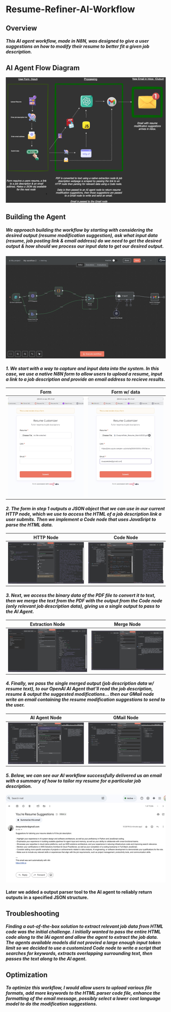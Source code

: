 # Resume-Refiner-AI-Workflow


## Overview

#### _This AI agent workflow, made in N8N, was designed to give a user suggestions on how to modify their resume to better fit a given job description._


## AI Agent Flow Diagram

![Diagram](https://github.com/djtoler/Resume-Refiner-AI-Workflow/blob/main/images/n8n_diagram01.png)


## Building the Agent

##### _We approach building the workflow by starting with considering the desired output (resume modification suggestion), ask what input data (resume, job posting link & email address) do we need to get the desired output & how should we process our input data to get our desired output._

![Workflow](https://github.com/djtoler/Resume-Refiner-AI-Workflow/blob/main/images/workflow.png)

#### _1. We start with a way to capture and input data into the system. In this case, we use a native N8N form to allow users to upload a resume, input a link to a job description and provide an email address to recieve results._

| Form | Form w/ data |
|---|---|
| ![Alt text for Image 1](https://github.com/djtoler/Resume-Refiner-AI-Workflow/blob/main/images/form2.jpeg) | ![Alt text for Image 2](https://github.com/djtoler/Resume-Refiner-AI-Workflow/blob/main/images/form1.jpeg) |

#### _2. The form in step 1 outputs a JSON object that we can use in our current HTTP node, which we use to access the HTML of a job description link a user submits. Then we implement a Code node that uses JavaSript to parse the HTML data._

| HTTP Node | Code Node |
|---|---|
| ![Alt text for Image 1](https://github.com/djtoler/Resume-Refiner-AI-Workflow/blob/main/images/http_node.jpeg) | ![Alt text for Image 2](https://github.com/djtoler/Resume-Refiner-AI-Workflow/blob/main/images/code_node.jpeg) |

#### _3. Next, we access the binary data of the PDF file to convert it to text, then we merge the text from the PDF with the output from the Code node (only relevant job description data), giving us a single output to pass to the AI Agent._

| Extraction Node | Merge Node |
|---|---|
| ![Alt text for Image 1](https://github.com/djtoler/Resume-Refiner-AI-Workflow/blob/main/images/extraction_node.jpeg) | ![Alt text for Image 2](https://github.com/djtoler/Resume-Refiner-AI-Workflow/blob/main/images/merge_node.jpeg) |

#### _4. Finally, we pass the single merged output (job description data w/ resume text), to our OpenAI AI Agent that'll read the job description, resume & output the suggested modifications... then our GMail node write an email containing the resume modification suggestions to send to the user._

| AI Agent Node | GMail Node |
|---|---|
| ![Alt text for Image 1](https://github.com/djtoler/Resume-Refiner-AI-Workflow/blob/main/images/ai_node.jpeg) | ![Alt text for Image 2](https://github.com/djtoler/Resume-Refiner-AI-Workflow/blob/main/images/email_node.jpeg) |

#### _5. Below, we can see our AI workflow successfully delivered us an email with a summary of how to tailor my resume for a particular job description._

![Workflow](https://github.com/djtoler/Resume-Refiner-AI-Workflow/blob/main/images/email_inbox.jpeg)

#### Later we added a output parser tool to the AI agent to reliably return outputs in a specified JSON structure.

## Troubleshooting

#### _Finding a out-of-the-box solution to extract relevant job data from HTML code was the initial challenge. I initially wanted to pass the entire HTML code along to the lAi agent and allow the agent to extract the job data. The agents available models did not provied a large enough input token limit so we decided to use a customized Code node to write a script that searches for keywords, extracts overlapping surrounding text, then passes the text along to the AI agent._


## Optimization

#### _To optimize this workflow, I would allow users to upload various file formats, add more keywords to the HTML parser code file, enhance the formatting of the email message, possibly select a lower cost language model to do the modification suggestions._
